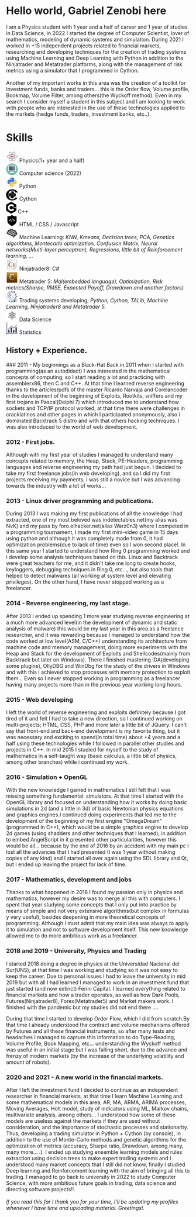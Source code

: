 <h1>Hello world, Gabriel Zenobi here</h1>
I am a Physics student with 1 year and a half of career and 1 year of studies in Data Science, in 2022 I started the degree of Computer Scientist, lover of mathematics, modeling of dynamic systems and simulation.
During 2021 I worked in +15 independent projects related to financial markets, researching and developing techniques for the creation of trading systems using Machine Learning and Deep Learning with Python in addition to the Ninjatrader and Metatrader platforms, along with the management of risk metrics using a simulator that I programmed in Cython.<br/><br/>
Another of my important works in this area was the creation of a toolkit for investment funds, banks and traders... this is the Order flow, Volume profile, Bookmap, Volume Filter, among others(the Wyckoff method).
Even in my search I consider myself a student in this subject and I am looking to work with people who are interested in the use of these technologies applied to the markets (hedge funds, traders, investment banks, etc..). 

<h1>Skills</h1>

![physics](/icons/physics_149702.png) Physics(1+ year and a half)<br/>
![computerscience](/icons/computer_23805.png) Computer science (2022)<br/>
![python](/icons/python_18894.png) Python<br/>
![cython](/icons/cython_icon_132455.png) Cython<br/>
![Cpp](/icons/c_icon_132529.png) C++<br/>
![WebDev](/icons/web_development_59971.png) HTML / CSS / Javascript<br/>
![ML](/icons/machine_learing_12855.png) Machine Learning: _KNN, Kmeans, Decision trees, PCA, Genetics algorithms, Montecarlo optimization, Confusion Matrix, Neural networks(Multi-layer perceptron), Regressions, little bit of Reinforcement learning, ..._<br/>
![CSharp](/icons/Csharp_423.png) Ninjatrader8: _C#_<br/>
![MQL5](/icons/mql_35041.png) Metatrader 5: _Mql(embedded language), Optimization, Risk metrics(Sharpe, RMSE, Expected Payoff, Drawdown and another factors)_<br/>
![system](/icons/system_1540.png) Trading systems developing; _Python, Cython, TALib, Machine Learning, Ninjatrader8 and Metatrader 5._<br/>
![datascience](/icons/data_science_150064.png) Data Science<br/>
![statistics](/icons/statistics_58023.png) Statistics<br/>

<h2>History + Experience.</h2>
### 2011 - My beginnings as a Black-Hat
Back in 2011 when I started with programming(as an autodidact) I was interested in the mathematical concepts of computing, so I start reading a lot and practicing with assemblerx86, then C and C++. At that time I learned reverse engineering thanks to the articles/pdfs of the master Ricardo Narvaja and Corelancoder in the development of the beginning of Exploits, Rootkits, sniffers and my first trojans in Pascal(Delphi 7) which introduced me to understand how sockets and TCP/IP protocol worked, at that time there were challenges in cracklatinos and other pages in which I participated anonymously, also i dominated Backtrack 5 distro and with that others hacking techniques. I was also introduced to the world of web development.

### 2012 - First jobs.
Although with my first year of studies I managed to understand many concepts related to memory, the Heap, Stack, PE-Headers, programming languages and reverse engineering my path had just begun. I decided to take my first freelance jobs(in web developing), and so I did my first projects receiving my payments, I was still a novice but I was advancing towards the industry with a lot of works...

### 2013 - Linux driver programming and publications.
During 2013 I was making my first publications of all the knowledge I had extracted, one of my most beloved was indetectables.net(my alias was NvK) and my pass by foro.elhacker.net(alias Warz0n3) where I competed in a programming tournament, I made my first mini-video game in 15 days using python and although it was completely made from 0, it had optimization problems(due to lack of time) even so I won second place!.
In this same year I started to understand how Ring 0 programming worked and i develop some analysis techniques based on this. Linux and Backtrack were great teachers for me, and it didn't take me long to create hooks, keyloggers, debugging techniques in Ring 0, etc..., but also tools that helped to detect malwares (all working at system level and elevating privileges). On the other hand, I have never stopped working as a freelancer.

### 2014 - Reverse engineering, my last stage.
After 2013 I ended up spending 1 more year studying reverse engineering at a much more advanced level(in the development of dynamic and static analysis of malware) this would be my last year in this area as a freelance researcher, and it was rewarding because I managed to understand how the code worked at low level(ASM, C/C++) understanding its architecture from machine code and memory management, doing more experiments with the Heap and Stack for the development of Exploits and Shellcodes(mainly from Backtrack but later on Windows). There I finished mastering IDA(developing some plugins), OllyDBG and WinDbg for the study of the drivers in Windows and with this I achieved to stop processes with memory protection to exploit them... Even so I never stopped working in programming as a freelancer having many projects more than in the previous year working long hours.

### 2015 - Web developing
I left the world of reverse engineering and exploits definitely because I got tired of it and felt I had to take a new direction, so I continued working on multi-projects; HTML, CSS, PHP and more later a little bit of JQuery. I can't say that front-end and back-end development is my favorite thing, but it was necessary and exciting to spend(in total time) about +4 years and a half using these technologies while I followed in parallel other studies and projects in C++. In mid 2015 I studied for myself to the study of mathematics in a self-taught way (basic calculus, a little bit of physics, among other branches) while i continued my work.

### 2016 - Simulation + OpenGL
With the new knowledge I gained in mathematics I still felt that I was missing something fundamental: simulators. At that time I started with the OpenGL library and focused on understanding how it works by doing basic simulations in 2d (and a little in 3d) of basic Newtonian physics equations and graphics engines.I continued doing experiments that led me to the development of the beginning of my first engine "OmegaDream"(programmed in C++), which would be a simple graphics engine to develop 2d games (using shadders and other techniques that I learned), in addition to embed AngelScript in it presented other particularities, however this would be all... because by the end of 2016 by an accident with my main pc I lost all the advances that I had presented (I was 1 year without making copies of any kind) and I started all over again using the SDL library and Qt, but I ended up leaving the project for lack of time.

### 2017 - Mathematics, development and jobs
Thanks to what happened in 2016 I found my passion only in physics and mathematics, however my desire was to merge all this with computers. I spent that year studying some concepts that I only put into practice by means of simple and not very extensive algorithms(but complex in formulas y very useful), besides deepening in more theoretical concepts of programming. Although I must admit that my main idea was always to apply it to simulation and not to software development itself. This new knowledge allowed me to do more ambitious work as a freelancer.

### 2018 and 2019 - University, Physics and Trading
I started 2018 doing a degree in physics at the Universidad Nacional del Sur(UNS), at that time I was working and studying so it was not easy to keep the career. Due to personal issues I had to leave the university in mid 2019 but with all I had learned I managed to work in an investment fund that just started (and now extinct) Ferini Capital. I learned everything related to financial markets and how a trader operates, as well as how Dark Pools, Futures(Ninjatrader8), Forex(Metatrader5) and Market makers work. I finished with the pandemic but my studies did not end there ....

During that time I started to develop Order Flow, which I did from scratch.By that time I already understood the contract and volume mechanisms offered by Futures and all these financial instruments, so after many tests and headaches I managed to capture this information to do Type-Reading, Volume Profile, Book Mapping, etc... understanding the Wyckoff method was useful in an initial stage but I was falling short, due to the advance and frenzy of modern markets (by the increase of the underlying volatility and amount of robots).

### 2020 and 2021 - A new world in the financial markets.
After I left the investment fund I decided to continue as an independent researcher in financial markets, at that time I learn Machine Learning and some mathematical models in this area; AR, MA, ARMA, ARIMA processes, Moving Averages, Holt model, study of indicators using ML, Markov chains, multivariate analysis, among others... I understood how some of these models are useless against the markets if they are used without consideration, and the importance of stochastic processes and stationarity. Thus, developing a trading simulator in Python + Cython (by console), in addition to the use of Monte-Carlo methods and genetic algorithms for the optimization of metrics (accuracy, Sharpe ratio, Drawdown, among many, many more... .).
I ended up studying ensemble learning models and rules extraction using decision trees to make expert trading systems and I understood many market concepts that I still did not know, finally I studied Deep learning and Reinforcement learning with the aim of bringing all this to trading.
I managed to go back to university in 2022 to study Computer Science, with more ambitious future goals in trading, data science and directing software projects!!.
<br/><br/>
<i>If you read this far I thank you for your time, I'll be updating my profiles whenever I have time and uploading material. Greetings!.</i> 
